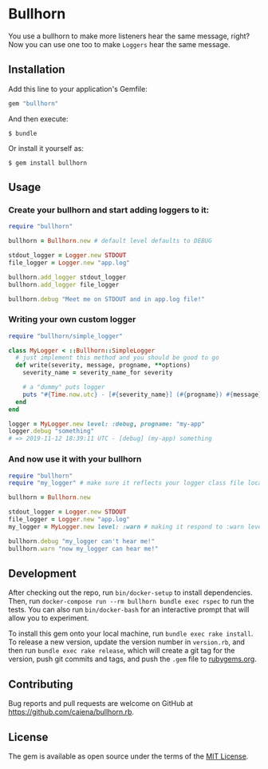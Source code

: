 # Bullhorn

You use a bullhorn to make more listeners hear the same message, right?
Now you can use one too to make `Loggers` hear the same message.

## Installation

Add this line to your application's Gemfile:

```ruby
gem "bullhorn"
```

And then execute:

    $ bundle

Or install it yourself as:

    $ gem install bullhorn

## Usage

### Create your bullhorn and start adding loggers to it:
```ruby
require "bullhorn"

bullhorn = Bullhorn.new # default level defaults to DEBUG

stdout_logger = Logger.new STDOUT
file_logger = Logger.new "app.log"

bullhorn.add_logger stdout_logger
bullhorn.add_logger file_logger

bullhorn.debug "Meet me on STDOUT and in app.log file!"
```

### Writing your own custom logger
```ruby
require "bullhorn/simple_logger"

class MyLogger < ::Bullhorn::SimpleLogger
  # just implement this method and you should be good to go
  def write(severity, message, progname, **options)
    severity_name = severity_name_for severity

    # a "dummy" puts logger
    puts "#{Time.now.utc} - [#{severity_name}] (#{progname}) #{message}"
  end
end

logger = MyLogger.new level: :debug, progname: "my-app"
logger.debug "something"
# => 2019-11-12 18:39:11 UTC - [debug] (my-app) something
```

### And now use it with your bullhorn
```ruby
require "bullhorn"
require "my_logger" # make sure it reflects your logger class file location

bullhorn = Bullhorn.new

stdout_logger = Logger.new STDOUT
file_logger = Logger.new "app.log"
my_logger = MyLogger.new level: :warn # making it respond to :warn level and above

bullhorn.debug "my_logger can't hear me!"
bullhorn.warn "now my_logger can hear me!"
```

## Development

After checking out the repo, run `bin/docker-setup` to install dependencies. Then, run `docker-compose run --rm bullhorn bundle exec rspec` to run the tests. You can also run `bin/docker-bash` for an interactive prompt that will allow you to experiment.

To install this gem onto your local machine, run `bundle exec rake install`. To release a new version, update the version number in `version.rb`, and then run `bundle exec rake release`, which will create a git tag for the version, push git commits and tags, and push the `.gem` file to [rubygems.org](https://rubygems.org).

## Contributing

Bug reports and pull requests are welcome on GitHub at https://github.com/caiena/bullhorn.rb.

## License

The gem is available as open source under the terms of the [MIT License](https://opensource.org/licenses/MIT).
